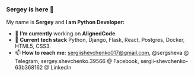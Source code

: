 ### Sergey is here 👋

My name is **Sergey** and **I am Python Developer:**

- 🔭 **I’m currently** working on **AlignedCode**.
- 🌱 **Current tech stack** Python, Django, Flask, React, Postgres, Docker, HTML5, CSS3.
- 📫 **How to reach me:** sergiishevchenko017@gmail.com, @sergsheva @ Telegram, sergey.shevchenko.39566 @ Facebook, sergii-shevchenko-63b368162 @ LinkedIn

